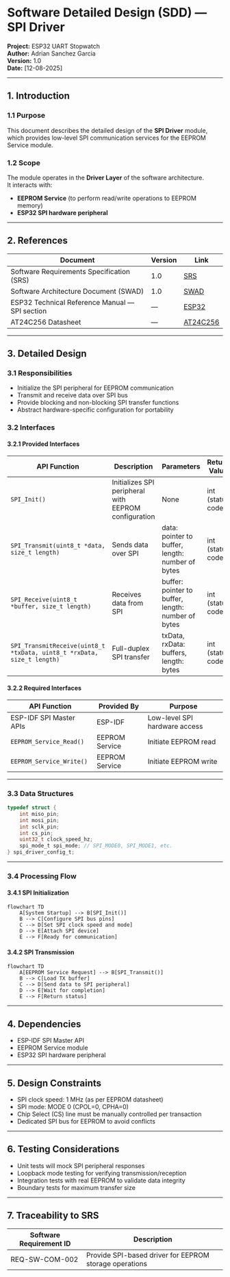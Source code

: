 # Software Detailed Design (SDD) — SPI Driver

**Project:** ESP32 UART Stopwatch  
**Author:** Adrian Sanchez Garcia  
**Version:** 1.0  
**Date:** [12-08-2025]  

---

## 1. Introduction

### 1.1 Purpose
This document describes the detailed design of the **SPI Driver** module, which provides low-level SPI communication services for the EEPROM Service module.

### 1.2 Scope
The module operates in the **Driver Layer** of the software architecture.  
It interacts with:
- **EEPROM Service** (to perform read/write operations to EEPROM memory)
- **ESP32 SPI hardware peripheral**

---

## 2. References

| Document | Version | Link |
|----------|---------|------|
| Software Requirements Specification (SRS) | 1.0 | [SRS](../../01_Requirements/1_SRS.md) |
| Software Architecture Document (SWAD) | 1.0 | [SWAD](../../01_Requirements/2_SWAD.md) |
| ESP32 Technical Reference Manual — SPI section | — | [ESP32](../../00_Doc/esp32-wroom-32_datasheet_en.pdf) |
| AT24C256 Datasheet | — | [AT24C256](../../00_Doc/AT24C256.pdf) |

---

## 3. Detailed Design

### 3.1 Responsibilities
- Initialize the SPI peripheral for EEPROM communication
- Transmit and receive data over SPI bus
- Provide blocking and non-blocking SPI transfer functions
- Abstract hardware-specific configuration for portability

### 3.2 Interfaces

#### 3.2.1 Provided Interfaces
| API Function | Description | Parameters | Return Value |
|--------------|-------------|------------|--------------|
| `SPI_Init()` | Initializes SPI peripheral with EEPROM configuration | None | int (status code) |
| `SPI_Transmit(uint8_t *data, size_t length)` | Sends data over SPI | data: pointer to buffer, length: number of bytes | int (status code) |
| `SPI_Receive(uint8_t *buffer, size_t length)` | Receives data from SPI | buffer: pointer to buffer, length: number of bytes | int (status code) |
| `SPI_TransmitReceive(uint8_t *txData, uint8_t *rxData, size_t length)` | Full-duplex SPI transfer | txData, rxData: buffers, length: bytes | int (status code) |

#### 3.2.2 Required Interfaces
| API Function | Provided By | Purpose |
|--------------|-------------|---------|
| ESP-IDF SPI Master APIs | ESP-IDF | Low-level SPI hardware access |
| `EEPROM_Service_Read()` | EEPROM Service | Initiate EEPROM read |
| `EEPROM_Service_Write()` | EEPROM Service | Initiate EEPROM write |

---

### 3.3 Data Structures

```c
typedef struct {
    int miso_pin;
    int mosi_pin;
    int sclk_pin;
    int cs_pin;
    uint32_t clock_speed_hz;
    spi_mode_t spi_mode; // SPI_MODE0, SPI_MODE1, etc.
} spi_driver_config_t;
```

---

### 3.4 Processing Flow

#### 3.4.1 SPI Initialization
```mermaid
flowchart TD
    A[System Startup] --> B[SPI_Init()]
    B --> C[Configure SPI bus pins]
    C --> D[Set SPI clock speed and mode]
    D --> E[Attach SPI device]
    E --> F[Ready for communication]
```

#### 3.4.2 SPI Transmission
```mermaid
flowchart TD
    A[EEPROM Service Request] --> B[SPI_Transmit()]
    B --> C[Load TX buffer]
    C --> D[Send data to SPI peripheral]
    D --> E[Wait for completion]
    E --> F[Return status]
```

---

## 4. Dependencies
- ESP-IDF SPI Master API
- EEPROM Service module
- ESP32 SPI hardware peripheral

---

## 5. Design Constraints
- SPI clock speed: 1 MHz (as per EEPROM datasheet)
- SPI mode: MODE 0 (CPOL=0, CPHA=0)
- Chip Select (CS) line must be manually controlled per transaction
- Dedicated SPI bus for EEPROM to avoid conflicts

---

## 6. Testing Considerations
- Unit tests will mock SPI peripheral responses
- Loopback mode testing for verifying transmission/reception
- Integration tests with real EEPROM to validate data integrity
- Boundary tests for maximum transfer size

---

## 7. Traceability to SRS
| Software Requirement ID | Description |
|-------------------------|-------------|
| REQ-SW-COM-002 | Provide SPI-based driver for EEPROM storage operations |
